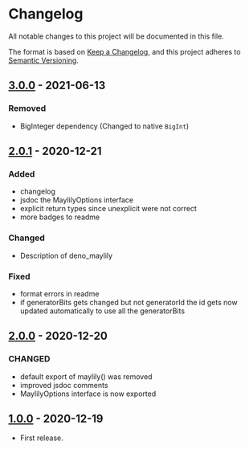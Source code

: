 # Changelog
All notable changes to this project will be documented in this file.

The format is based on [Keep a Changelog](https://keepachangelog.com/en/1.0.0/),
and this project adheres to [Semantic Versioning](https://semver.org/spec/v2.0.0.html).

## [3.0.0] - 2021-06-13

### Removed
* BigInteger dependency (Changed to native `BigInt`)

## [2.0.1] - 2020-12-21

### Added
* changelog
* jsdoc the MaylilyOptions interface
* explicit return types since unexplicit were not correct
* more badges to readme

### Changed
* Description of deno_maylily

### Fixed
* format errors in readme
* if generatorBits gets changed but not generatorId the id gets now updated automatically to use all the generatorBits

## [2.0.0] - 2020-12-20

### CHANGED

* default export of maylily() was removed
* improved jsdoc comments
* MaylilyOptions interface is now exported

## [1.0.0] - 2020-12-19

* First release.

[3.0.0]: https://github.com/itohatweb/deno-maylily/compare/2.0.1...3.0.0
[2.0.1]: https://github.com/itohatweb/deno-maylily/compare/2.0.0...2.0.1
[2.0.0]: https://github.com/itohatweb/deno-maylily/compare/1.0.0...2.0.0
[1.0.0]: https://github.com/itohatweb/deno-maylily/compare/ddc05eca533dc2c753db793abccd4d5671d2d490...1.0.0

